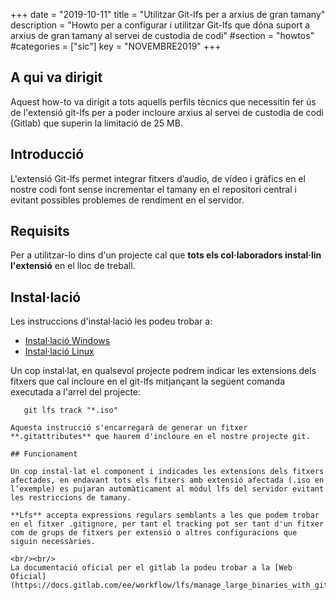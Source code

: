 +++
date        = "2019-10-11"
title       = "Utilitzar Git-lfs per a arxius de gran tamany"
description = "Howto per a configurar i utilitzar Git-lfs que dóna suport a arxius de gran tamany al servei de custodia de codi"
#section     = "howtos"
#categories  = ["sic"]
key         = "NOVEMBRE2019"
+++

## A qui va dirigit

Aquest how-to va dirigit a tots aquells perfils tècnics que necessitin fer ús de l'extensió git-lfs per a poder incloure arxius al servei de custodia de codi (Gitlab) que superin la limitació de 25 MB.

## Introducció

L'extensió Git-lfs permet integrar fitxers d’audio, de vídeo i gràfics en el nostre codi font sense incrementar el tamany en el repositori central i evitant possibles problemes de rendiment en el servidor.

## Requisits

Per a utilitzar-lo dins d'un projecte cal que **tots els col·laboradors instal·lin l'extensió** en el lloc de treball.

## Instal·lació

Les instruccions d'instal·lació les podeu trobar a:

* [Instal·lació Windows](https://github.com/git-lfs/git-lfs/wiki/Installation#windows)
* [Instal·lació Linux](https://github.com/git-lfs/git-lfs/wiki/Installation#debian-and-ubuntu)


Un cop instal·lat, en qualsevol projecte podrem indicar les extensions dels fitxers que cal incloure en el git-lfs mitjançant la següent comanda executada a l'arrel del projecte:

```
   git lfs track "*.iso"

Aquesta instrucció s'encarregarà de generar un fitxer **.gitattributes** que haurem d'incloure en el nostre projecte git.

## Funcionament

Un cop instal·lat el component i indicades les extensions dels fitxers afectades, en endavant tots els fitxers amb extensió afectada (.iso en l’exemple) es pujaran automàticament al mòdul lfs del servidor evitant les restriccions de tamany.

**Lfs** accepta expressions regulars semblants a les que podem trobar en el fitxer .gitignore, per tant el tracking pot ser tant d'un fitxer com de grups de fitxers per extensió o altres configuracions que siguin necessàries.

<br/><br/>
La documentació oficial per el gitlab la podeu trobar a la [Web Oficial](https://docs.gitlab.com/ee/workflow/lfs/manage_large_binaries_with_git_lfs.html)